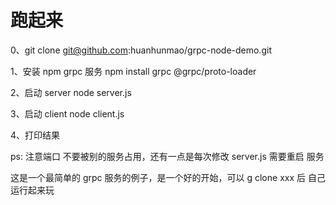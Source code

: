 # 跑起来

0、git clone git@github.com:huanhunmao/grpc-node-demo.git

1、安装 npm grpc 服务  npm install grpc @grpc/proto-loader

2、启动 server node server.js

3、启动 client node client.js

4、打印结果


ps: 注意端口 不要被别的服务占用，还有一点是每次修改 server.js 需要重启 服务


这是一个最简单的 grpc 服务的例子，是一个好的开始，可以 g clone xxx 后 自己 运行起来玩
